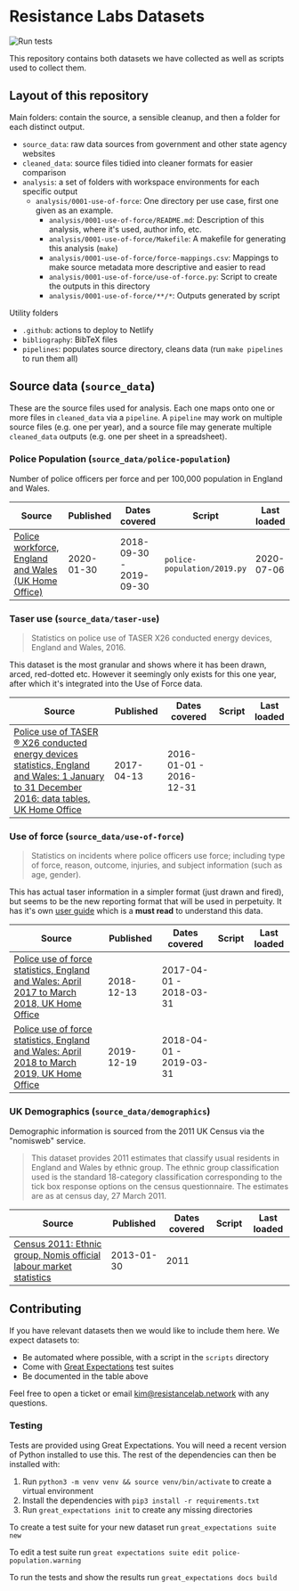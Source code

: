# Resistance Labs Datasets

![Run tests](https://github.com/Resistance-Lab/data/workflows/Run%20tests/badge.svg?branch=trunk)

This repository contains both datasets we have collected as well as scripts used to collect them.

## Layout of this repository

Main folders: contain the source, a sensible cleanup, and then a folder for each distinct output.

- `source_data`: raw data sources from government and other state agency websites
- `cleaned_data`: source files tidied into cleaner formats for easier comparison
- `analysis`: a set of folders with workspace environments for each specific output
  - `analysis/0001-use-of-force`: One directory per use case, first one given as an example.
    - `analysis/0001-use-of-force/README.md`: Description of this analysis, where it's used, author info, etc.
    - `analysis/0001-use-of-force/Makefile`: A makefile for generating this analysis (`make`)
    - `analysis/0001-use-of-force/force-mappings.csv`: Mappings to make source metadata more descriptive and easier to read
    - `analysis/0001-use-of-force/use-of-force.py`: Script to create the outputs in this directory
    - `analysis/0001-use-of-force/**/*`: Outputs generated by script

Utility folders

- `.github`: actions to deploy to Netlify
- `bibliography`: BibTeX files
- `pipelines`: populates source directory, cleans data (run `make pipelines` to run them all)

## Source data (`source_data`)

These are the source files used for analysis. Each one maps onto one or more files in `cleaned_data` via a `pipeline`. A `pipeline` may work on multiple source files (e.g. one per year), and a source file may generate multiple `cleaned_data` outputs (e.g. one per sheet in a spreadsheet).

### Police Population (`source_data/police-population`)

Number of police officers per force and per 100,000 population in England and Wales.

| Source | Published | Dates covered | Script | Last loaded |
| -----  | ----------| -------------------- | ------ | ----------- |
| [Police workforce, England and Wales (UK Home Office)](https://www.gov.uk/government/statistics/police-workforce-england-and-wales-30-september-2019) | 2020-01-30 | 2018-09-30 - 2019-09-30 | `police-population/2019.py` | 2020-07-06 |

### Taser use (`source_data/taser-use`)

> Statistics on police use of TASER X26 conducted energy devices, England and Wales, 2016.

This dataset is the most granular and shows where it has been drawn, arced, red-dotted etc. However it seemingly only exists for this one year, after which it's integrated into the Use of Force data.

| Source | Published | Dates covered | Script | Last loaded |
| -----  | ----------| -------------------- | ------ | ----------- |
| [Police use of TASER ® X26 conducted energy devices statistics, England and Wales: 1 January to 31 December 2016: data tables, UK Home Office](https://www.gov.uk/government/statistics/police-use-of-taser-x26-conducted-energy-devices-statistics-england-and-wales-1-january-to-31-december-2016-data-tables) | 2017-04-13 | 2016-01-01 - 2016-12-31 |

### Use of force (`source_data/use-of-force`)

> Statistics on incidents where police officers use force; including type of force, reason, outcome, injuries, and subject information (such as age, gender).

This has actual taser information in a simpler format (just drawn and fired), but seems to be the new reporting format that will be used in perpetuity. It has it's own [user guide](https://assets.publishing.service.gov.uk/government/uploads/system/uploads/attachment_data/file/763512/user-guide-police-use-of-force.pdf) which is a **must read** to understand this data.

| Source | Published | Dates covered | Script | Last loaded |
| -----  | ----------| -------------------- | ------ | ----------- |
| [Police use of force statistics, England and Wales: April 2017 to March 2018, UK Home Office](https://www.gov.uk/government/statistics/police-use-of-force-statistics-england-and-wales-april-2017-to-march-2018) | 2018-12-13 | 2017-04-01 - 2018-03-31
| [Police use of force statistics, England and Wales: April 2018 to March 2019, UK Home Office](https://www.gov.uk/government/statistics/police-use-of-force-statistics-england-and-wales-april-2018-to-march-2019) | 2019-12-19 | 2018-04-01 - 2019-03-31 | |

### UK Demographics (`source_data/demographics`)

Demographic information is sourced from the 2011 UK Census via the "nomisweb" service.

> This dataset provides 2011 estimates that classify usual residents in England and Wales by ethnic group. The ethnic group classification used is the standard 18-category classification corresponding to the tick box response options on the census questionnaire. The estimates are as at census day, 27 March 2011.

| Source | Published | Dates covered | Script | Last loaded |
| -----  | ----------| -------------------- | ------ | ----------- |
| [Census 2011: Ethnic group, Nomis official labour market statistics](https://www.nomisweb.co.uk/census/2011/qs201ew) | 2013-01-30 | 2011 | | |


## Contributing

If you have relevant datasets then we would like to include them here. We expect datasets to:

* Be automated where possible, with a script in the `scripts` directory
* Come with [Great Expectations](https://greatexpectations.io/) test suites
* Be documented in the table above

Feel free to open a ticket or email [kim@resistancelab.network](mailto:kim@resistancelab.network) with any questions.

### Testing

Tests are provided using Great Expectations. You will need a recent version of Python installed to use this.  The rest of the dependencies can then be installed with:

1. Run `python3 -m venv venv && source venv/bin/activate` to create a virtual environment
2. Install the dependencies with `pip3 install -r requirements.txt`
3. Run `great_expectations init` to create any missing directories

To create a test suite for your new dataset run `great_expectations suite new`

To edit a test suite run `great expectations suite edit police-population.warning`

To run the tests and show the results run `great_expectations docs build`
